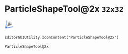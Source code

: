 # ParticleShapeTool@2x `32x32`
<img src="/img/ParticleShapeTool.png" width=32 height=32>

``` CSharp
EditorGUIUtility.IconContent("ParticleShapeTool@2x")
```
```
ParticleShapeTool@2x
```

